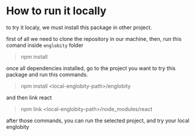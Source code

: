 # How to run it locally

to try it localy, we must install this package in other project.

first of all we need to clone the repository in our machine, then, run this comand inside `englobity` folder

> npm install

once all dependencies installed, go to the project you want to try this package and run this commands.

> npm install <local-englobity-path<l>>/englobity

and then link react

> npm link <local-englobity-path<l>>/node_modules/react

after those commands, you can run the selected project, and try your local englobity
